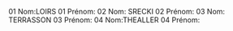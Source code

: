 ﻿01 Nom:LOIRS
01 Prénom:
02 Nom: SRECKI
02 Prénom:
03 Nom: TERRASSON
03 Prénom:
04 Nom:THEALLER
04 Prénom:
